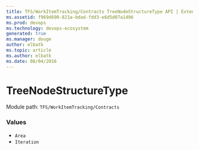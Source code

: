 ```yaml
---
title: TFS/WorkItemTracking/Contracts TreeNodeStructureType API | Extensions for Visual Studio Team Services
ms.assetid: f969d690-821a-bdad-fdd3-e6d5d07a1496
ms.prod: devops
ms.technology: devops-ecosystem
generated: true
ms.manager: douge
author: elbatk
ms.topic: article
ms.author: elbatk
ms.date: 08/04/2016
---
```


# TreeNodeStructureType

Module path: `TFS/WorkItemTracking/Contracts`

### Values

* `Area` 
* `Iteration` 
